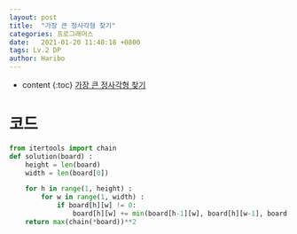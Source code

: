 ```yaml
---
layout: post
title:  "가장 큰 정사각형 찾기"
categories: 프로그래머스
date:   2021-01-20 11:40:18 +0800
tags: Lv.2 DP
author: Haribo
---
```


* content
{:toc}
[가장 큰 정사각형 찾기](https://school.programmers.co.kr/learn/courses/30/lessons/12905)

# 코드

```python
from itertools import chain
def solution(board) :
    height = len(board)
    width = len(board[0])

    for h in range(1, height) :
        for w in range(1, width) :
            if board[h][w] != 0:
                board[h][w] += min(board[h-1][w], board[h][w-1], board[h-1][w-1])
    return max(chain(*board))**2
```

